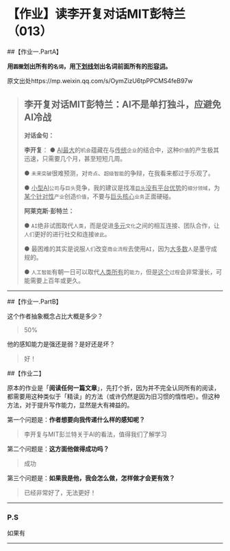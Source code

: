 # 【作业】读李开复对话MIT彭特兰（013）

##【作业一.PartA】

**用`圆圈`划出所有的`名词`，用<u>下划线</u>划出名词前面所有的<u>形容词</u>。**

原文出处https://mp.weixin.qq.com/s/OymZizU6tpPPCMS4feB97w

> ## 李开复对话MIT彭特兰：AI不是单打独斗，应避免AI冷战
>
> **对话金句：**
>
> **李开复**：
> ● <u>AI最大</u>的`机会`蕴藏在与<u>传统</u>`企业`的结合中，这种`价值`的产生极其迅速，只需要几个月，甚至短短几周。
>
> ● `未来突破`很难预测，对`奇点`、`超级智能`的争辩，在我看来都过于乐观了。
>
> ● <u>小型AI</u>`公司`与`巨头`竞争，我的建议是找准<u>`巨头`没有平台优势</u>的`细分领域`，为<u>某个针对性</u>`产业`创造`价值`，不要与<u>巨头核心</u>`业务`正面硬碰。
>
> 
>
> **阿莱克斯·彭特兰：** 
>
> ● `AI`绝非试图取代`人类`，而是促进<u>多元</u>`文化`之间的相互连接、团队合作，让`人们`更好的进行社交和连接`彼此`。
>
> ● 最困难的其实是说服`人们`改变`商业流程`去使用`AI`，因为<u>大多数</u>`人`是墨守成规的。
>
> ● `人工智能`有朝一日可以取代<u>人类所有</u>的`能力`，但是<u>这个</u>`过程`会非常漫长，可能需要上百年或更久。

----

##【作业一.PartB】

这个作者抽象概念占比大概是多少？

> 50%

他的感知能力是强还是弱？是好还是坏？

> 好！

##【作业二】

原本的作业是「**阅读任何一篇文章**」，先打个折，因为并不完全认同所有的阅读，都需要用这种类似于「精读」的方法（或许仍然是因为旧习惯的惰性吧）。但这种方法，对于提升写作能力，显然是大有裨益的。

第一个问题是：**作者想要向我传递什么样的感知呢？**

> 李开复与MIT彭兰特关于AI的看法，值得我们了解学习

第二个问题是：**这方面他做得成功吗？**

> 成功

第三个问题是：**如果我是他，我会怎么做，怎样做才会更有效？**

> 已经非常好了，无法更好！

----

### P.S

如果有

----

